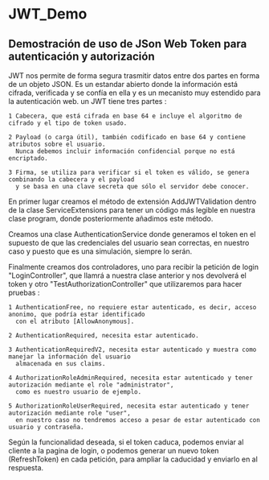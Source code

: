 # JWT_Demo

## Demostración de uso de JSon Web Token para autenticación y autorización

JWT nos permite de forma segura trasmitir datos entre dos partes en forma de un objeto JSON. Es un estandar abierto donde la información está cifrada, verificada y se confía en ella y es un mecanisto muy estendido para la autenticación web. un JWT tiene tres partes :

	1 Cabecera, que está cifrada en base 64 e incluye el algoritmo de cifrado y el tipo de token usado.
	
	2 Payload (o carga útil), también codificado en base 64 y contiene atributos sobre el usuario. 
	  Nunca debemos incluir información confidencial porque no está encriptado.
	
	3 Firma, se utiliza para verificar si el token es válido, se genera combinando la cabecera y el payload 
	  y se basa en una clave secreta que sólo el servidor debe conocer.
	
En primer lugar creamos el método de extensión AddJWTValidation dentro de la clase ServiceExtensions para tener un código más legible en nuestra clase program, donde posteriormente añadimos este método.

Creamos una clase AuthenticationService donde generamos el token en el supuesto de que las credenciales del usuario sean correctas, en nuestro caso y puesto que es una simulación, siempre lo serán.

Finalmente creamos dos controladores, uno para recibir la petición de login "LoginController", que llamrá a nuestra clase anterior y nos devolverá el token y otro "TestAuthorizationController" que utilizaremos para hacer pruebas :

	1 AuthenticationFree, no requiere estar autenticado, es decir, acceso anonimo, que podría estar identificado 
	  con el atributo [AllowAnonymous].	
	  
	2 AuthenticationRequired, necesita estar autenticado.	
	
	3 AuthenticationRequiredV2, necesita estar autenticado y muestra como manejar la información del usuario 
	  almacenada en sus claims.	
	  
	4 AuthorizationRoleAdminRequired, necesita estar autenticado y tener autorización mediante el role "administrator", 
	  como es nuestro usuario de ejemplo.	
	  
	5 AuthorizationRoleUserRequired, necesita estar autenticado y tener autorización mediante role "user", 
	  en nuestro caso no tendremos acceso a pesar de estar autenticado con usuario y contraseña.


Según la funcionalidad deseada, si el token caduca, podemos enviar al cliente a la pagina de login, o podemos generar un nuevo token (RefreshToken) en cada petición, para ampliar la caducidad y enviarlo en al respuesta.

